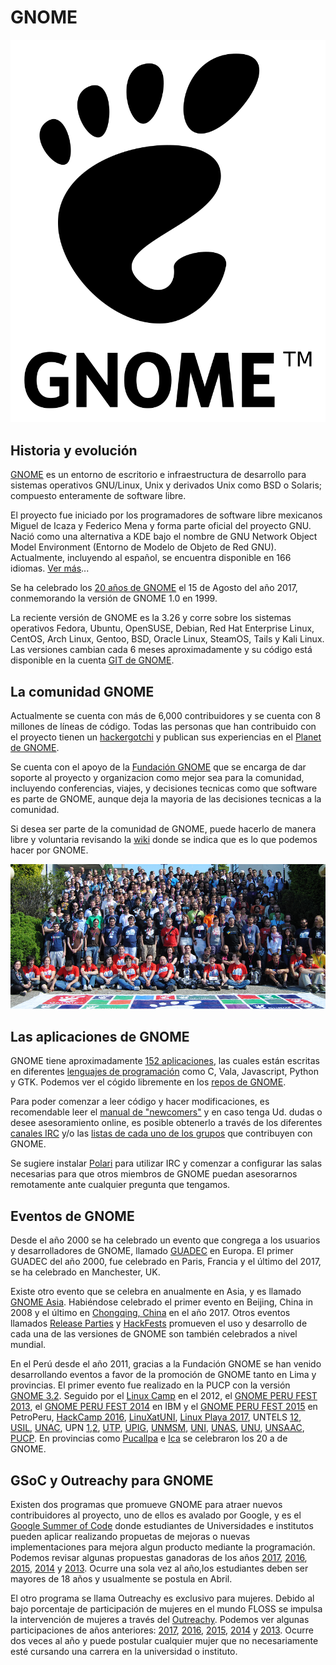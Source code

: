# GNOME
<p align="center">
<img src="https://github.com/jinca/GNU_Linux/blob/master/Images/Gnomelogo.svg">
</p>


## Historia y evolución

[GNOME](https://www.gnome.org/) es un entorno de escritorio e infraestructura de desarrollo para sistemas operativos GNU/Linux, Unix y derivados Unix como BSD o Solaris; compuesto enteramente de software libre.

El proyecto fue iniciado por los programadores de software libre mexicanos Miguel de Icaza y Federico Mena y forma parte oficial del proyecto GNU. Nació como una alternativa a KDE bajo el nombre de GNU Network Object Model Environment (Entorno de Modelo de Objeto de Red GNU). Actualmente, incluyendo al español, se encuentra disponible en 166 idiomas. [Ver más](https://es.wikipedia.org/wiki/GNOME)...

Se ha celebrado los [20 años de GNOME](https://www.gnome.org/news/2017/08/twenty-years-strong/) el 15 de Agosto del año 2017, conmemorando la versión de GNOME 1.0 en 1999. 

La reciente versión de GNOME es la 3.26 y corre sobre los sistemas operativos Fedora, Ubuntu, OpenSUSE, Debian, Red Hat Enterprise Linux, CentOS, Arch Linux, Gentoo, BSD, Oracle Linux, SteamOS, Tails y Kali Linux. Las versiones cambian cada 6 meses aproximadamente y su código está disponible en la cuenta [GIT de GNOME](https://git.gnome.org//browse/).

## La comunidad GNOME

Actualmente se cuenta con más de 6,000 contribuidores y se cuenta con 8 millones de líneas de código. Todas las personas que han contribuido con el proyecto tienen un [hackergotchi](http://planet.gnome.org/heads/) y publican sus experiencias en el [Planet de GNOME](http://planet.gnome.org/).

Se cuenta con el apoyo de la [Fundación GNOME](https://www.gnome.org/foundation/) que se encarga de dar soporte al proyecto y organizacion como mejor sea para la comunidad, incluyendo conferencias, viajes, y decisiones tecnicas como que software es parte de GNOME, aunque deja la mayoria de las decisiones tecnicas a la comunidad.

Si desea ser parte de la comunidad de GNOME, puede hacerlo de manera libre y voluntaria revisando la [wiki](https://wiki.gnome.org/Community) donde se indica que es lo que podemos hacer por GNOME.

<p align="center">
<img src="https://github.com/jinca/GNU_Linux/blob/master/Images/guadec2012.png">
</p>

## Las aplicaciones de GNOME

GNOME tiene aproximadamente [152 aplicaciones](https://wiki.gnome.org/Apps), las cuales están escritas en diferentes [lenguajes de programación](https://developer.gnome.org/) como C, Vala, Javascript, Python y GTK. Podemos ver el cógido libremente en los [repos de GNOME](https://git.gnome.org//browse/).

Para poder comenzar a leer código y hacer modificaciones, es recomendable leer el [manual de "newcomers"](https://wiki.gnome.org/Newcomers/) y en caso tenga Ud. dudas o desee asesoramiento online, es posible obtenerlo a través de los diferentes [canales IRC](https://wiki.gnome.org/Community/GettingInTouch/IRC) y/o las [listas de cada uno de los grupos](https://mail.gnome.org/archives/) que contribuyen con GNOME.

Se sugiere instalar [Polari](https://help.gnome.org/users/polari/stable/) para utilizar IRC y comenzar a configurar las salas necesarias para que otros miembros de GNOME puedan asesorarnos remotamente ante cualquier pregunta que tengamos.

## Eventos de GNOME

Desde el año 2000 se ha celebrado un evento que congrega a los usuarios y desarrolladores de GNOME, llamado [GUADEC](https://en.wikipedia.org/wiki/GNOME_Users_And_Developers_European_Conference) en Europa. El primer GUADEC del año 2000, fue celebrado en Paris, Francia y el último del 2017, se ha celebrado en Manchester, UK. 

Existe otro evento que se celebra en anualmente en Asia, y es llamado [GNOME Asia](https://wiki.gnome.org/GnomeAsia). Habiéndose celebrado el primer evento en Beijing, China in 2008 y el último en [Chongqing, China](https://www.gnome.org/news/2017/05/gnome-asia-summit-2017-to-be-hosted-in-chongqing-china/) en el año 2017. Otros eventos llamados [Release Parties](https://wiki.gnome.org/Events/ReleaseParties) y [HackFests](https://wiki.gnome.org/Hackfests) promueven el uso y desarrollo de cada una de las versiones de GNOME son también celebrados a nivel mundial.

En el Perú desde el año 2011, gracias a la Fundación GNOME se han venido desarrollando eventos a favor de la promoción de GNOME tanto en Lima y provincias. El primer evento fue realizado en la PUCP con la versión [GNOME 3.2](https://lleksah.wordpress.com/2011/12/12/release-party-gnome-peru/). Seguido por el [Linux Camp](https://lleksah.wordpress.com/2012/05/29/linux-camp-peru-2012/) en el 2012, el [GNOME PERU FEST 2013](https://lleksah.wordpress.com/2013/05/01/gnomeperu2013/), el [GNOME PERU FEST 2014](https://lleksah.wordpress.com/2014/06/30/gnomeperufest2014-was-celebrated-in-ibm-peru/) en IBM y el [GNOME PERU FEST 2015](https://lleksah.wordpress.com/2015/03/19/i-organize-therefore-i-am-gnome-peru-fest-2015/) en PetroPeru, [HackCamp 2016](https://lleksah.wordpress.com/2016/03/07/hack-camp-2016-fedora-gnome/), [LinuXatUNI](https://lleksah.wordpress.com/2016/11/29/linuxatuni/), [Linux Playa 2017](https://lleksah.wordpress.com/2017/03/09/linuxplaya-2017-the-fedora-and-gnome-fest-at-the-beach/), UNTELS [1](https://lleksah.wordpress.com/2016/12/10/fedora-and-gnome-at-the-1er-encuentro-de-tecnologia-e-innovacion-macro-region-lima-2016-conference/)[2](https://lleksah.wordpress.com/2017/02/03/taking-time-out-for-fedora-and-gnome/), [USIL](https://lleksah.wordpress.com/2017/01/06/fedora-and-gnome-on-vbox-at-usil/), [UNAC](https://lleksah.wordpress.com/2017/10/25/gtk-talk-at-unac/), UPN [1](https://lleksah.wordpress.com/2016/10/29/fedora-and-gnome-at-seisco-2016/),[2](https://lleksah.wordpress.com/2017/04/23/about-the-fedora-and-gnome-workshop-at-flisol-lima-norte-2017/), [UTP](https://lleksah.wordpress.com/2016/11/12/fedora-and-gnome-at-hack-space-utp-2016/), [UPIG](https://lleksah.wordpress.com/2016/12/04/fedora-and-gnome-at-engineering-week-of-upig/), [UNMSM](https://lleksah.wordpress.com/2016/12/12/python-workshop-on-fedora-and-gnome-at-unmsm/), [UNI](https://lleksah.wordpress.com/2017/03/30/install-fest-2017-in-lima-peru/), [UNAS](https://lleksah.wordpress.com/2017/08/20/recap-workshop-of-gnome-on-fedora-at-conecit-2017/), [UNU](https://lleksah.wordpress.com/2016/08/18/fedora-gnome-at-coneisc2016/), [UNSAAC](https://lleksah.wordpress.com/2017/02/25/fedora-and-gnome-at-unsaac/), [PUCP](https://lleksah.wordpress.com/2017/08/12/confirming-fedora-and-gnome-presence-in-infosoft-2017/). En provincias como [Pucallpa](https://rociodelaguilacruz.blogspot.pe/2017/09/gnome-party-celebracion-de-los-20-anos.html#more) e [Ica](http://eldiariodejorger.blogspot.pe/2017/09/primer-gnome-party-en-ica.html) se celebraron los 20 a de GNOME.

## GSoC y Outreachy para GNOME

Existen dos programas que promueve GNOME para atraer nuevos contribuidores al proyecto, uno de ellos es avalado por Google, y es el [Google Summer of Code](https://wiki.gnome.org/Outreach/SummerOfCode/Students) donde estudiantes de Universidades e institutos pueden aplicar realizando propuetas de mejoras o nuevas implementaciones para mejora algun producto mediante la programación. Podemos revisar algunas propuestas ganadoras de los años [2017](https://wiki.gnome.org/Outreach/SummerOfCode/2017/Ideas), [2016](https://wiki.gnome.org/Outreach/SummerOfCode/2016/Ideas), [2015](https://wiki.gnome.org/Outreach/SummerOfCode/2015/Ideas), [2014](https://wiki.gnome.org/Outreach/SummerOfCode/2014/Ideas) y [2013](https://wiki.gnome.org/Outreach/SummerOfCode/2013/Ideas). Ocurre una sola vez al año,los estudiantes deben ser mayores de 18 años y usualmente se postula en Abril.

El otro programa se llama Outreachy es exclusivo para mujeres. Debido al bajo porcentaje de participación de mujeres en el mundo FLOSS se impulsa la intervención de mujeres a través del [Outreachy](https://www.outreachy.org/). Podemos ver algunas participaciones de años anteriores: [2017](https://wiki.gnome.org/Outreachy/2017/MayAugust), [2016](https://wiki.gnome.org/Outreachy/2016/DecemberMarch), [2015](https://wiki.gnome.org/Outreachy/2015/MayAugust), [2014](https://wiki.gnome.org/OutreachProgramForWomen/2014/MayAugust) y [2013](https://wiki.gnome.org/OutreachProgramForWomen/2013/DecemberMarch). Ocurre dos veces al año y puede postular cualquier mujer que no necesariamente esté cursando una carrera en la universidad o instituto.
